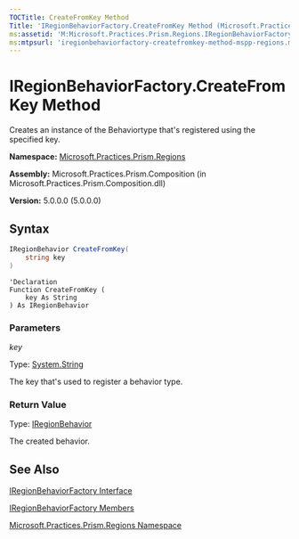 ```yaml
---
TOCTitle: CreateFromKey Method
Title: 'IRegionBehaviorFactory.CreateFromKey Method (Microsoft.Practices.Prism.Regions)'
ms:assetid: 'M:Microsoft.Practices.Prism.Regions.IRegionBehaviorFactory.CreateFromKey(System.String)'
ms:mtpsurl: 'iregionbehaviorfactory-createfromkey-method-mspp-regions.md'
---
```


# IRegionBehaviorFactory.CreateFromKey Method

Creates an instance of the Behaviortype that's registered using the specified key.

**Namespace:** [Microsoft.Practices.Prism.Regions](/patterns-practices/reference/mspp-regions-namespace)

**Assembly:** Microsoft.Practices.Prism.Composition (in Microsoft.Practices.Prism.Composition.dll)

**Version:** 5.0.0.0 (5.0.0.0)

## Syntax

```C#
IRegionBehavior CreateFromKey(
	string key
)
```

```VB
'Declaration
Function CreateFromKey ( 
	key As String
) As IRegionBehavior
```

### Parameters

*key*

Type: [System.String](http://msdn.microsoft.com/en-us/library/s1wwdcbf)

The key that's used to register a behavior type.

### Return Value

Type: [IRegionBehavior](/patterns-practices/reference/iregionbehavior-interface-mspp-regions)

The created behavior.

## See Also

[IRegionBehaviorFactory Interface](/patterns-practices/reference/iregionbehaviorfactory-interface-mspp-regions)

[IRegionBehaviorFactory Members](/patterns-practices/reference/iregionbehaviorfactory-members-mspp-regions)

[Microsoft.Practices.Prism.Regions Namespace](/patterns-practices/reference/mspp-regions-namespace)

